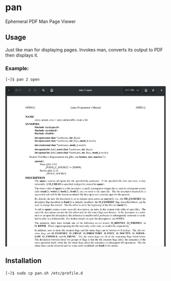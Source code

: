 # pan

Ephemeral PDF Man Page Viewer

## Usage

Just like man for displaying pages. Invokes man, converts its output to PDF then displays it.

### Example:

```
[~]$ pan 2 open
```
![](./pan_2_open.png)


## Installation
```
[~]$ sudo cp pan.sh /etc/profile.d
```